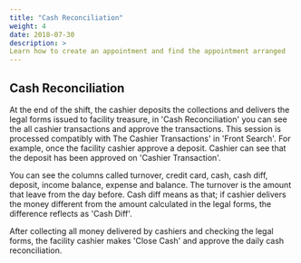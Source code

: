 ```yaml
---
title: "Cash Reconciliation"
weight: 4
date: 2018-07-30
description: >
Learn how to create an appointment and find the appointment arranged
---
```


## Cash Reconciliation

At the end of the shift, the cashier deposits the collections and delivers the legal forms issued to facility treasure, in 'Cash Reconciliation' you can see the all cashier transactions and approve the transactions. This session is processed compatibly with The Cashier Transactions' in 'Front Search'. For example, once the facility cashier approve a deposit. Cashier can see that the deposit has been approved on 'Cashier Transaction'.


You can see the columns called turnover, credit card, cash, cash diff, deposit, income balance, expense and balance. The turnover is the amount that leave from the day before. Cash diff means as that; if cashier delivers the money different from the amount calculated in the legal forms, the difference reflects as 'Cash Diff'.

After collecting all money delivered by cashiers and checking the legal forms, the facility cashier makes 'Close Cash' and approve the daily cash reconciliation.
